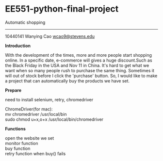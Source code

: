 EE551-python-final-project
=====
Automatic shopping
_____
10440141 
Wanying Cao 
wcao9@stevens.edu

**Introduction**

With the development of the times, more and more people start shopping online. In a specific date, e-commerce will gives a huge discount.Such as the Black Friday in the USA and Nov 11 in China. It's hard to get what we want when so many people rush to purchase the same thing. Sometimes it will out of stock before I click the 'purchase' button. So, I would like to make a project that can automatically buy the products we have set.

**Prepare**   

need to install selenium, retry, chromedriver

ChromeDriver(for mac):  
mv chromedriver /usr/local/bin  
sudo chmod u+x,o+x   /usr/local/bin/chromedriver  

**Functions**   

open the website we set  
monitor function  
buy function  
retry function when buy() fails  
